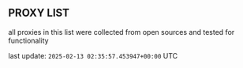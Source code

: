 ## PROXY LIST

all proxies in this list were collected from open sources and tested for functionality

last update: `2025-02-13 02:35:57.453947+00:00` UTC